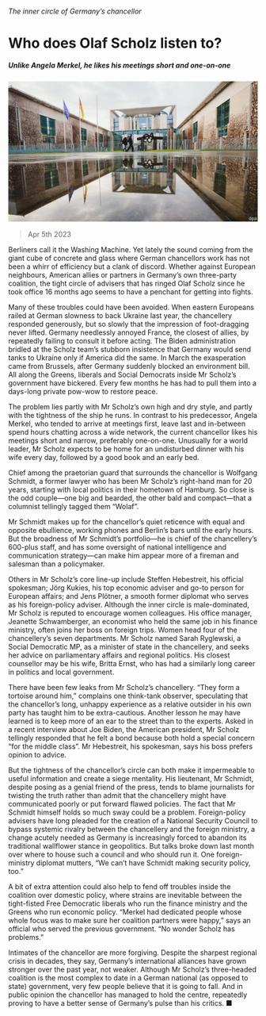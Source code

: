 ###### The inner circle of Germany’s chancellor

# Who does Olaf Scholz listen to? 

##### Unlike Angela Merkel, he likes his meetings short and one-on-one 

![image](images/20230408_EUP002.jpg) 

> Apr 5th 2023 

Berliners call it the Washing Machine. Yet lately the sound coming from the giant cube of concrete and glass where German chancellors work has not been a whirr of efficiency but a clank of discord. Whether against European neighbours, American allies or partners in Germany’s own three-party coalition, the tight circle of advisers that has ringed Olaf Scholz since he took office 16 months ago seems to have a penchant for getting into fights.

Many of these troubles could have been avoided. When eastern Europeans railed at German slowness to back Ukraine last year, the chancellery responded generously, but so slowly that the impression of foot-dragging never lifted. Germany needlessly annoyed France, the closest of allies, by repeatedly failing to consult it before acting. The Biden administration bridled at the Scholz team’s stubborn insistence that Germany would send tanks to Ukraine only if America did the same. In March the exasperation came from Brussels, after Germany suddenly blocked an environment bill. All along the Greens, liberals and Social Democrats inside Mr Scholz’s government have bickered. Every few months he has had to pull them into a days-long private pow-wow to restore peace.

The problem lies partly with Mr Scholz’s own high and dry style, and partly with the tightness of the ship he runs. In contrast to his predecessor, Angela Merkel, who tended to arrive at meetings first, leave last and in-between spend hours chatting across a wide network, the current chancellor likes his meetings short and narrow, preferably one-on-one. Unusually for a world leader, Mr Scholz expects to be home for an undisturbed dinner with his wife every day, followed by a good book and an early bed. 

Chief among the praetorian guard that surrounds the chancellor is Wolfgang Schmidt, a former lawyer who has been Mr Scholz’s right-hand man for 20 years, starting with local politics in their hometown of Hamburg. So close is the odd couple—one big and bearded, the other bald and compact—that a columnist tellingly tagged them “Wolaf”. 

Mr Schmidt makes up for the chancellor’s quiet reticence with equal and opposite ebullience, working phones and Berlin’s bars until the early hours. But the broadness of Mr Schmidt’s portfolio—he is chief of the chancellery’s 600-plus staff, and has some oversight of national intelligence and communication strategy—can make him appear more of a fireman and salesman than a policymaker.

Others in Mr Scholz’s core line-up include Steffen Hebestreit, his official spokesman; Jörg Kukies, his top economic adviser and go-to person for European affairs; and Jens Plötner, a smooth former diplomat who serves as his foreign-policy adviser. Although the inner circle is male-dominated, Mr Scholz is reputed to encourage women colleagues. His office manager, Jeanette Schwamberger, an economist who held the same job in his finance ministry, often joins her boss on foreign trips. Women head four of the chancellery’s seven departments. Mr Scholz named Sarah Ryglewski, a Social Democratic MP, as a minister of state in the chancellery, and seeks her advice on parliamentary affairs and regional politics. His closest counsellor may be his wife, Britta Ernst, who has had a similarly long career in politics and local government.

There have been few leaks from Mr Scholz’s chancellery. “They form a tortoise around him,” complains one think-tank observer, speculating that the chancellor’s long, unhappy experience as a relative outsider in his own party has taught him to be extra-cautious. Another lesson he may have learned is to keep more of an ear to the street than to the experts. Asked in a recent interview about Joe Biden, the American president, Mr Scholz tellingly responded that he felt a bond because both hold a special concern “for the middle class”. Mr Hebestreit, his spokesman, says his boss prefers opinion to advice. 

But the tightness of the chancellor’s circle can both make it impermeable to useful information and create a siege mentality. His lieutenant, Mr Schmidt, despite posing as a genial friend of the press, tends to blame journalists for twisting the truth rather than admit that the chancellery might have communicated poorly or put forward flawed policies. The fact that Mr Schmidt himself holds so much sway could be a problem. Foreign-policy advisers have long pleaded for the creation of a National Security Council to bypass systemic rivalry between the chancellery and the foreign ministry, a change acutely needed as Germany is increasingly forced to abandon its traditional wallflower stance in geopolitics. But talks broke down last month over where to house such a council and who should run it. One foreign-ministry diplomat mutters, “We can’t have Schmidt making security policy, too.” 

A bit of extra attention could also help to fend off troubles inside the coalition over domestic policy, where strains are inevitable between the tight-fisted Free Democratic liberals who run the finance ministry and the Greens who run economic policy. “Merkel had dedicated people whose whole focus was to make sure her coalition partners were happy,” says an official who served the previous government. “No wonder Scholz has problems.” 

Intimates of the chancellor are more forgiving. Despite the sharpest regional crisis in decades, they say, Germany’s international alliances have grown stronger over the past year, not weaker. Although Mr Scholz’s three-headed coalition is the most complex to date in a German national (as opposed to state) government, very few people believe that it is going to fall. And in public opinion the chancellor has managed to hold the centre, repeatedly proving to have a better sense of Germany’s pulse than his critics. ■

